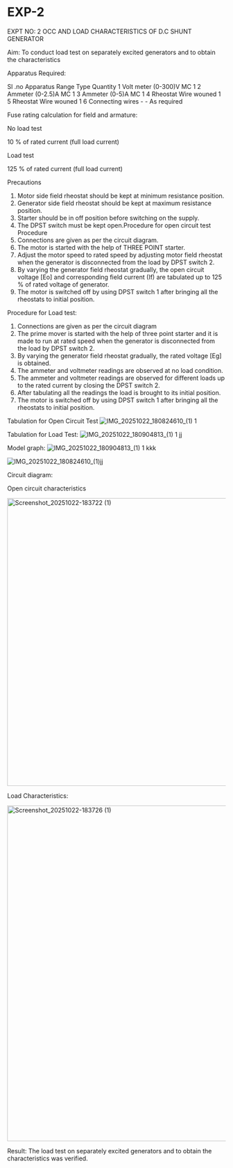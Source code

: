 # EXP-2
EXPT NO: 2 OCC AND LOAD CHARACTERISTICS OF D.C SHUNT GENERATOR

Aim:
To conduct load test on separately excited generators and to obtain the characteristics

Apparatus Required:

Sl .no	Apparatus	Range	Type	Quantity
1	Volt meter	(0-300)V	MC	1
2	Ammeter	(0-2.5)A	MC	1
3	Ammeter	(0-5)A	MC	1
4	Rheostat		Wire wouned	1
5	Rheostat		Wire wouned	1
6	Connecting wires	-	-	As required

Fuse rating calculation for field and armature:

No load test

10 % of rated current (full load current)

Load test

125 % of rated current (full load current)

Precautions

1.   Motor side field rheostat should be kept at minimum resistance position.
2.   Generator side field rheostat should be kept at maximum resistance position.
3.   Starter should be in off position before switching on the supply.
4.   The DPST switch must be kept open.Procedure for open circuit test
Procedure
1.   Connections are given as per the circuit diagram.
2.   The motor is started with the help of THREE POINT starter.
3.   Adjust the motor speed to rated speed by adjusting motor field rheostat when the generator is disconnected from the load by DPST switch 2.
4.   By  varying  the  generator  field  rheostat  gradually,  the  open  circuit  voltage  [Eo]  and corresponding field current (If) are tabulated up to 125 % of rated voltage of generator.
5.   The motor is switched off by using DPST switch 1 after bringing all the rheostats to initial position.

Procedure for Load test:

1.   Connections are given as per the circuit diagram
2.   The prime mover is started with the help of three point starter and it is made to run at rated speed when the generator is disconnected from the load by DPST switch 2.
3.   By varying the generator field rheostat gradually, the rated voltage [Eg] is obtained.
4.   The ammeter and voltmeter readings are observed at no load condition.
5.   The ammeter and voltmeter readings are observed for different loads up to the rated current by closing the DPST switch 2.
6.   After tabulating all the readings the load is brought to its initial position.
7.   The motor is switched off by using DPST switch 1 after bringing all the rheostats to initial position.

Tabulation for Open Circuit Test
![IMG_20251022_180824610_(1) 1](https://github.com/user-attachments/assets/43fc15df-9867-4c45-8975-6884926df6a7)

Tabulation for Load Test:
![IMG_20251022_180904813_(1) 1 jj](https://github.com/user-attachments/assets/e3e5441a-4caf-4a19-9312-fd3309ae5a03)

Model graph:
![IMG_20251022_180904813_(1) 1 kkk](https://github.com/user-attachments/assets/406fe905-b81a-442b-b3b0-d217e4519c2a)

![IMG_20251022_180824610_(1)jj](https://github.com/user-attachments/assets/f731cbf9-5bae-41fd-9879-ca3a04e49812)


Circuit diagram:

Open circuit characteristics

<img width="960" height="662" alt="Screenshot_20251022-183722 (1)" src="https://github.com/user-attachments/assets/3cee3ffa-97a5-429b-8796-50817217cec7" />

  
Load Characteristics:

 <img width="982" height="772" alt="Screenshot_20251022-183726 (1)" src="https://github.com/user-attachments/assets/3b1c506b-6d1a-4792-b5e7-5808e66bb99e" />

Result:
The load test on separately excited generators and to obtain the characteristics was verified.
